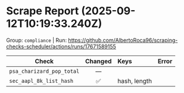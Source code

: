 # Scrape Report (2025-09-12T10:19:33.240Z)

Group: `compliance`  |  Run: https://github.com/AlbertoRoca96/scraping-checks-scheduler/actions/runs/17671589155

| Check | Changed | Keys | Error |
|---|:---:|:--|:--|
| `psa_charizard_pop_total` | — |  |  |
| `sec_aapl_8k_list_hash` | ✅ | hash, length |  |
